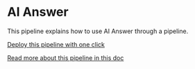 # AI Answer

This pipeline explains how to use AI Answer through a pipeline.

[Deploy this pipeline with one click](https://dashboard.reactivesearch.io/deploy?template=https://raw.githubusercontent.com/appbaseio/pipelines-template/master/ai_answer/pipeline_oneclick.json)

[Read more about this pipeline in this doc](https://docs.reactivesearch.io/docs/pipelines/how-to/ai-answer)
